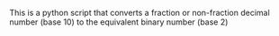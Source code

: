 This is a python script that converts a fraction or non-fraction decimal number (base 10) to the equivalent binary number (base 2)